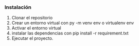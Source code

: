 ### Instalación

1. Clonar el repositorio
2. Crear un entorno virtual con py -m venv env o virtualenv env
3. Activar el entorno virtual
4. instalar las dependencias con pip install -r requirement.txt
5. Ejecutar el proyecto.
